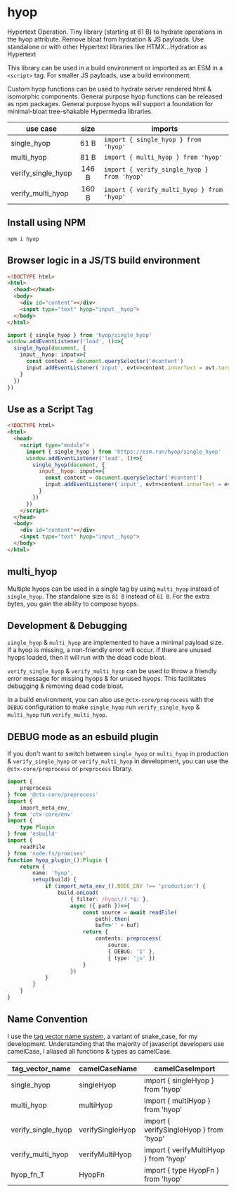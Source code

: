 # hyop

Hypertext Operation. Tiny library (starting at 61 B) to hydrate operations in the hyop attribute. Remove bloat from hydration & JS payloads. Use standalone or with other Hypertext libraries like HTMX...Hydration as Hypertext

This library can be used in a build environment or imported as an ESM in a `<script>` tag. For smaller JS payloads, use a build environment.

Custom hyop functions can be used to hydrate server rendered html & isomorphic components. General purpose hyop functions can be released as npm packages. General purpose hyops will support a foundation for minimal-bloat tree-shakable Hypermedia libraries.

| use case           | size  | imports                                     |
|--------------------|:-----:|---------------------------------------------|
| single_hyop        | 61 B  | `import { single_hyop } from 'hyop'`        |
| multi_hyop         | 81 B  | `import { multi_hyop } from 'hyop'`         |
| verify_single_hyop | 146 B | `import { verify_single_hyop } from 'hyop'` |
| verify_multi_hyop  | 160 B | `import { verify_multi_hyop } from 'hyop'`  |

## Install using NPM

```
npm i hyop
```

## Browser logic in a JS/TS build environment

[//]: @formatter:off
```html
<!DOCTYPE html>
<html>
  <head></head>
  <body>
    <div id="content"></div>
    <input type="text" hyop="input__hyop">
  </body>
</html>
```
[//]: @formatter:on

[//]: @formatter:off
```ts
import { single_hyop } from 'hyop/single_hyop'
window.addEventListener('load', ()=>{
  single_hyop(document, {
    input__hyop: input=>{
      const content = document.querySelector('#content')
      input.addEventListener('input', evt=>content.innerText = evt.target.value ?? '')
    }
  })
})
```
[//]: @formatter:on

## Use as a Script Tag

[//]: @formatter:off
```html
<!DOCTYPE html>
<html>
  <head>
    <script type="module">
      import { single_hyop } from 'https://esm.run/hyop/single_hyop'
      window.addEventListener('load', ()=>{
        single_hyop(document, {
          input__hyop: input=>{
            const content = document.querySelector('#content')
            input.addEventListener('input', evt=>content.innerText = evt.target.value ?? '')
          }
        })
      })
    </script>
  </head>
  <body>
    <div id="content"></div>
    <input type="text" hyop="input__hyop">
  </body>
</html>
```
[//]: @formatter:on

## multi_hyop

Multiple hyops can be used in a single tag by using `multi_hyop` instead of `single_hyop`. The standalone size is `81 B` instead of `61 B`. For the extra bytes, you gain the ability to compose hyops.

## Development & Debugging

`single_hyop` & `multi_hyop` are implemented to have a minimal payload size. If a hyop is missing, a non-friendly error will occur. If there are unused hyops loaded, then it will run with the dead code bloat.

`verify_single_hyop` & `verify_multi_hyop` can be used to throw a friendly error message for missing hyops & for unused hyops. This facilitates debugging & removing dead code bloat.

In a build environment, you can also use `@ctx-core/preprocess` with the `DEBUG` configuration to make `single_hyop` run `verify_single_hyop` & `multi_hyop` run `verify_multi_hyop`.

## DEBUG mode as an esbuild plugin

If you don't want to switch between `single_hyop` or `multi_hyop` in production & `verify_single_hyop` or `verify_multi_hyop` in development, you can use the `@ctx-core/preprocess` or `preprocess` library.

```ts
import {
	preprocess
} from '@ctx-core/preprocess'
import {
	import_meta_env_
} from 'ctx-core/env'
import {
	type Plugin
} from 'esbuild'
import {
	readFile
} from 'node:fs/promises'
function hyop_plugin_():Plugin {
	return {
		name: 'hyop',
		setup(build) {
			if (import_meta_env_().NODE_ENV !== 'production') {
				build.onLoad(
					{ filter: /hyop\/?.*$/ },
					async ({ path })=>{
						const source = await readFile(
							path).then(
							buf=>'' + buf)
						return {
							contents: preprocess(
								source,
								{ DEBUG: '1' },
								{ type: 'js' })
						}
					})
			}
		}
	}
}
```

## Name Convention

I use the [tag vector name system](https://briantakita.me/posts/tag-vector-0-introduction), a variant of snake_case, for my development. Understanding that the majority of javascript developers use camelCase, I aliased all functions & types as camelCase.

| tag_vector_name    | camelCaseName    | camelCaseImport                         |
|--------------------|------------------|-----------------------------------------|
| single_hyop        | singleHyop       | import { singleHyop } from 'hyop'       |
| multi_hyop         | multiHyop        | import { multiHyop } from 'hyop'        |
| verify_single_hyop | verifySingleHyop | import { verifySingleHyop } from 'hyop' |
| verify_multi_hyop  | verifyMultiHyop  | import { verifyMultiHyop } from 'hyop'  |
| hyop_fn_T          | HyopFn           | import { type HyopFn } from 'hyop'      |
